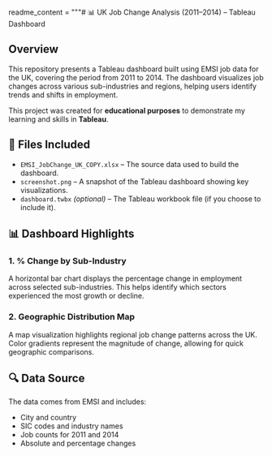 readme_content = """# 📊 UK Job Change Analysis (2011–2014) – Tableau Dashboard

## Overview

This repository presents a Tableau dashboard built using EMSI job data for the UK, covering the period from 2011 to 2014. The dashboard visualizes job changes across various sub-industries and regions, helping users identify trends and shifts in employment.

This project was created for **educational purposes** to demonstrate my learning and skills in **Tableau**.

## 📁 Files Included

- `EMSI_JobChange_UK_COPY.xlsx` – The source data used to build the dashboard.
- `screenshot.png` – A snapshot of the Tableau dashboard showing key visualizations.
- `dashboard.twbx` *(optional)* – The Tableau workbook file (if you choose to include it).

## 📊 Dashboard Highlights

### 1. **% Change by Sub-Industry**
A horizontal bar chart displays the percentage change in employment across selected sub-industries. This helps identify which sectors experienced the most growth or decline.

### 2. **Geographic Distribution Map**
A map visualization highlights regional job change patterns across the UK. Color gradients represent the magnitude of change, allowing for quick geographic comparisons.

## 🔍 Data Source

The data comes from EMSI and includes:
- City and country
- SIC codes and industry names
- Job counts for 2011 and 2014
- Absolute and percentage changes

